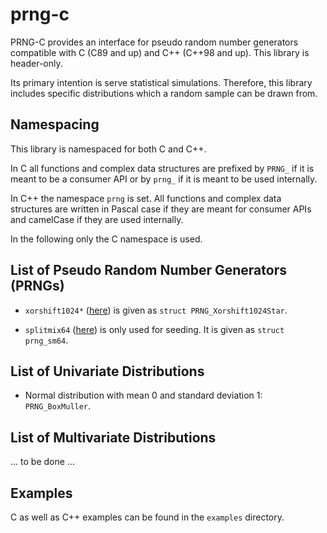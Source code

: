 # prng-c
PRNG-C provides an interface for pseudo random number generators compatible 
with C (C89 and up) and C++ (C++98 and up). This library is header-only.

Its primary intention is serve statistical simulations. Therefore, this library
includes specific distributions which a random sample can be drawn from.


## Namespacing
This library is namespaced for both C and C++. 

In C all functions and complex
data structures are prefixed by `PRNG_` if it is meant to be a consumer API or
by `prng_` if it is meant to be used internally.

In C++ the namespace `prng` is set. All functions and complex data structures
are written in Pascal case if they are meant for consumer APIs and camelCase if
they are used internally.

In the following only the C namespace is used.


## List of Pseudo Random Number Generators (PRNGs)

* `xorshift1024*` ([here](http://vigna.di.unimi.it/ftp/papers/xorshift.pdf)) is 
given as `struct PRNG_Xorshift1024Star`.

* `splitmix64` ([here](https://github.com/svaarala/duktape/blob/master/misc/splitmix64.c))
is only used for seeding. It is given as `struct prng_sm64`.


## List of Univariate Distributions

* Normal distribution with mean 0 and standard deviation 1: `PRNG_BoxMuller`.


## List of Multivariate Distributions
... to be done ...


## Examples
C as well as C++ examples can be found in the `examples` directory.

